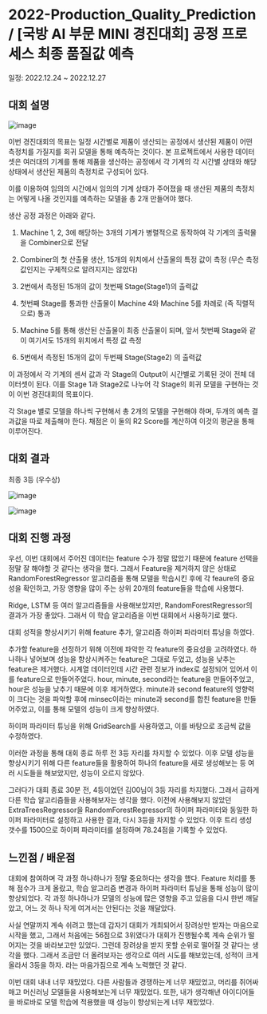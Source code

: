 # 2022-Production_Quality_Prediction / [국방 AI 부문 MINI 경진대회] 공정 프로세스 최종 품질값 예측

일정: 2022.12.24 ~ 2022.12.27

## 대회 설명

![image](https://github.com/aerojohn1223/2022-Production_Quality_Prediction/assets/82106824/666c9c7f-e004-4ff4-9cab-515317d8f60c)

이번 경진대회의 목표는 일정 시간별로 제품이 생산되는 공정에서 생산된 제품이 어떤 측정치를 가질지를 회귀 모델을 통해 예측하는 것이다. 본 프로젝트에서 사용한 데이터셋은 여러대의 기계를 통해 제품을 생산하는 공정에서 각 기계의 각 시간별 상태와 해당 상태에서 생산된 제품의 측정치로 구성되어 있다.

이를 이용하여 임의의 시간에서 임의의 기계 상태가 주어졌을 때 생산된 제품의 측정치는 어떻게 나올 것인지를 예측하는 모델을 총 2개 만들어야 했다.

생산 공정 과정은 아래와 같다.

1.  Machine 1, 2, 3에 해당하는 3개의 기계가 병렬적으로 동작하여 각 기계의 출력물을 Combiner으로 전달

2.  Combiner의 첫 산출물 생산, 15개의 위치에서 산출물의 특정 값이 측정 (무슨 측정값인지는 구체적으로 알려지지는 않았다)

3.  2번에서 측정된 15개의 값이 첫번째 Stage(Stage1)의 출력값

4.  첫번째 Stage를 통과한 산출물이 Machine 4와 Machine 5를 차례로 (즉 직렬적으로) 통과

5.  Machine 5를 통해 생산된 산출물이 최종 산출물이 되며, 앞서 첫번째 Stage와 같이 여기서도 15개의 위치에서 특정 값 측정

6.  5번에서 측정된 15개의 값이 두번째 Stage(Stage2) 의 출력값

이 과정에서 각 기계의 센서 값과 각 Stage의 Output이 시간별로 기록된 것이 전체 데이터셋이 된다. 이를 Stage 1과 Stage2로 나누어 각 Stage의 회귀 모델을 구현하는 것이 이번 경진대회의 목표이다.

각 Stage 별로 모델을 하나씩 구현해서 총 2개의 모델을 구현해야 하며, 두개의 예측 결과값을 따로 제출해야 한다. 채점은 이 둘의 R2 Score를 계산하여 이것의 평균을 통해 이루어진다.

## 대회 결과

최종 3등 (우수상)

![image](https://github.com/aerojohn1223/2022-Production_Quality_Prediction/assets/82106824/72294940-80e2-4ee7-a7ac-59cfe92270b0)

![image](https://github.com/aerojohn1223/2022-Production_Quality_Prediction/assets/82106824/ef7a986e-613c-4675-acff-2f5d347eb2a7)

## 대회 진행 과정

우선, 이번 대회에서 주어진 데이터는 feature 수가 정말 많았기 때문에 feature 선택을 정말 잘 해야할 것 같다는 생각을 했다. 그래서 Feature을 제거하지 않은 상태로 RandomForestRegressor 알고리즘을 통해 모델을 학습시킨 후에 각 feaure의 중요성을 확인하고, 가장 영향을 많이 주는 상위 20개의 feature들을 학습에 사용했다. 

 Ridge, LSTM 등 여러 알고리즘들을 사용해보았지만, RandomForestRegressor의 결과가 가장 좋았다. 그래서 이 학습 알고리즘을 이번 대회에서 사용하기로 했다. 

대회 성적을 향상시키기 위해 feature 추가, 알고리즘 하이퍼 파라미터 튜닝을 하였다. 

추가할 feature을 선정하기 위해 이전에 파악한 각 feature의 중요성을 고려하였다. 하나하나 넣어보며 성능을 향상시켜주는 feature은 그대로 두었고, 성능을 낮추는 feature은 제거했다. 시계열 데이터인데 시간 관련 정보가 index로 설정되어 있어서 이를 feature으로 만들어주었다. hour, minute, second라는 feature을 만들어주었고, hour은 성능을 낮추기 때문에 이후 제거하였다. minute과 second feature의 영향력이 크다는 것을 파악할 후에 minsec이라는 minute과 second를 합친 feature을 만들어주었고, 이를 통해 모델의 성능이 크게 향상하였다. 

하이퍼 파라미터 튜닝을 위해 GridSearch를 사용하였고, 이를 바탕으로 조금씩 값을 수정하였다. 

이러한 과정을 통해 대회 종료 하루 전 3등 자리를 차지할 수 있었다. 이후 모델 성능을 향상시키기 위해 다른 feature들을 활용하여 하나의 feature을 새로 생성해보는 등 여러 시도들을 해보았지만, 성능이 오르지 않았다. 

그러다가 대회 종료 30분 전, 4등이었던 김00님이 3등 자리를 차지했다. 그래서 급하게 다른 학습 알고리즘들을 사용해보자는 생각을 했다. 이전에 사용해보지 않았던 ExtraTreesRegressor을 RandomForestRegressor의 하이퍼 파라미터와 동일한 하이퍼 파라미터로 설정하고 사용한 결과, 다시 3등을 차지할 수 있었다. 이후 트리 생성 갯수를 1500으로 하이퍼 파라미터를 설정하며 78.24점을 기록할 수 있었다.

## 느낀점 / 배운점

대회에 참여하며 각 과정 하나하나가 정말 중요하다는 생각을 했다. Feature 처리를 통해 점수가 크게 올랐고, 학습 알고리즘 변경과 하이퍼 파라미터 튜닝을 통해 성능이 많이 향상되었다. 각 과정 하나하나가 모델의 성능에 많은 영향을 주고 있음을 다시 한번 깨달았고, 어느 것 하나 작게 여겨서는 안된다는 것을 깨달았다. 

사실 연말까지 계속 쉬려고 했는데 갑자기 대회가 개최되어서 장려상만 받자는 마음으로 시작을 했고, 그래서 처음에는 56점으로 3위였다가 대회가 진행될수록 계속 순위가 떨어지는 것을 바라보고만 있었다. 그런데 장려상을 받지 못할 순위로 떨어질 것 같다는 생각을 했다. 그래서 조금만 더 올려보자는 생각으로 여러 시도를 해보았는데, 성적이 크게 올라서 3등을 하자. 라는 마음가짐으로 계속 노력했던 것 같다. 

이번 대회 내내 너무 재밌었다. 다른 사람들과 경쟁하는게 너무 재밌었고, 머리를 쥐어싸매고 머신러닝 모델들을 사용해보는게 너무 재밌었다. 또한, 내가 생각해낸 아이디어들을 바로바로 모델 학습에 적용했을 때 성능이 향상되는게 너무 재밌었다.


